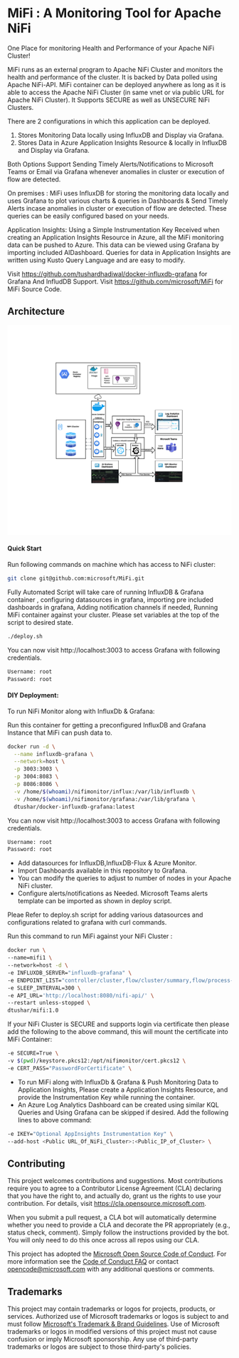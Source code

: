 # MiFi : A Monitoring Tool for Apache NiFi

  One Place for monitoring Health and Performance of your Apache NiFi Cluster!

  MiFi runs as an external program to Apache NiFi Cluster and monitors the health and performance of the cluster. It is backed by Data polled using Apache NiFi-API.
  MiFi container can be deployed anywhere as long as it is able to access the Apache NiFi Cluster (in same vnet or via public URL for Apache NiFi Cluster).
  It Supports SECURE as well as UNSECURE NiFi Clusters.
  
  There are 2 configurations in which this application can be deployed. 

  1. Stores Monitoring Data locally using InfluxDB and Display via Grafana.
  2. Stores Data in Azure Application Insights Resource & locally in InfluxDB and Display via Grafana.

  Both Options Support Sending Timely Alerts/Notifications to Microsoft Teams or Email via Grafana whenever anomalies in cluster or execution of flow are detected.
  
  On premises :
  MiFi uses InfluxDB for storing the monitoring data locally and uses Grafana to plot various charts & queries in Dashboards & Send Timely Alerts incase anomalies in cluster or execution of flow are detected. These queries can be easily configured based on your needs.

  Application Insights: Using a Simple Instrumentation Key Received when creating an Application Insights Resource in Azure, all the MiFi monitoring data can be pushed to Azure. This data can be viewed using Grafana by importing included AIDashboard. Queries for data in Application Insights are written using Kusto Query Language and are easy to modify.

  Visit https://github.com/tushardhadiwal/docker-influxdb-grafana for Grafana And InfludDB Support.
  Visit https://github.com/microsoft/MiFi for MiFi Source Code.

## Architecture

![](./Docs/NiFiMonitorArch400ppi.png)

#### Quick Start

Run following commands on machine which has access to NiFi cluster:
```sh
git clone git@github.com:microsoft/MiFi.git
```
Fully Automated Script will take care of running InfluxDB & Grafana container , configuring datasources in grafana, importing pre included dashboards in grafana, Adding notification channels if needed, Running MiFi container against your cluster. Please set variables at the top of the script to desired state.
```sh
./deploy.sh
```

You can now visit http://localhost:3003 to access Grafana with following credentials.
```sh
Username: root
Password: root
```

#### DIY Deployment:

To run NiFi Monitor along with InfluxDb & Grafana:

Run this container for getting a preconfigured InfluxDB and Grafana Instance that MiFi can push data to.

```sh
docker run -d \
  --name influxdb-grafana \
  --network=host \
  -p 3003:3003 \
  -p 3004:8083 \
  -p 8086:8086 \
  -v /home/$(whoami)/nifimonitor/influx:/var/lib/influxdb \
  -v /home/$(whoami)/nifimonitor/grafana:/var/lib/grafana \
  dtushar/docker-influxdb-grafana:latest
```
You can now visit http://localhost:3003 to access Grafana with following credentials.
```sh
Username: root
Password: root
```

- Add datasources for InfluxDB,InfluxDB-Flux & Azure Monitor. 
- Import Dashboards available in this repository to Grafana. 
- You can modify the queries to adjust to number of nodes in your Apache NiFi cluster.
- Configure alerts/notifications as Needed. Microsoft Teams alerts template can be imported as shown in deploy script.

Pleae Refer to deploy.sh script for adding various datasources and configurations related to grafana with curl commands.

Run this command to run MiFi against your NiFi Cluster :

```sh
docker run \
--name=mifi1 \
--network=host -d \
-e INFLUXDB_SERVER="influxdb-grafana" \
-e ENDPOINT_LIST="controller/cluster,flow/cluster/summary,flow/process-groups/root,flow/status,counters,system-diagnostics" \
-e SLEEP_INTERVAL=300 \
-e API_URL='http://localhost:8080/nifi-api/' \
--restart unless-stopped \
dtushar/mifi:1.0
```

If your NiFi Cluster is SECURE and supports login via certificate then please add the following to the above command, this will mount the certificate into MiFi Container:
```sh
-e SECURE=True \
-v $(pwd)/keystore.pkcs12:/opt/nifimonitor/cert.pkcs12 \
-e CERT_PASS="PasswordForCertificate" \
```

* To run MiFi along with InfluxDb & Grafana & Push Monitoring Data to Application Insights, Please create a Application Insights Resource, and provide the Instrumentation Key while running the container.  
* An Azure Log Analytics Dashboard can be created using similar KQL Queries and Using Grafana can be skipped if desired. Add the following lines to above command:

```sh
-e IKEY="Optional AppInsights Instrumentation Key" \ 
--add-host <Public URL_Of_NiFi_Cluster>:<Public_IP_of_Cluster> \
```

## Contributing

This project welcomes contributions and suggestions.  Most contributions require you to agree to a
Contributor License Agreement (CLA) declaring that you have the right to, and actually do, grant us
the rights to use your contribution. For details, visit https://cla.opensource.microsoft.com.

When you submit a pull request, a CLA bot will automatically determine whether you need to provide
a CLA and decorate the PR appropriately (e.g., status check, comment). Simply follow the instructions
provided by the bot. You will only need to do this once across all repos using our CLA.

This project has adopted the [Microsoft Open Source Code of Conduct](https://opensource.microsoft.com/codeofconduct/).
For more information see the [Code of Conduct FAQ](https://opensource.microsoft.com/codeofconduct/faq/) or
contact [opencode@microsoft.com](mailto:opencode@microsoft.com) with any additional questions or comments.

## Trademarks

This project may contain trademarks or logos for projects, products, or services. Authorized use of Microsoft 
trademarks or logos is subject to and must follow 
[Microsoft's Trademark & Brand Guidelines](https://www.microsoft.com/en-us/legal/intellectualproperty/trademarks/usage/general).
Use of Microsoft trademarks or logos in modified versions of this project must not cause confusion or imply Microsoft sponsorship.
Any use of third-party trademarks or logos are subject to those third-party's policies.
